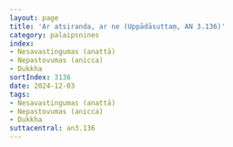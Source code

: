 ```yaml
---
layout: page
title: 'Ar atsiranda, ar ne (Uppādāsuttaṃ, AN 3.136)'
category: palaipsnines
index:
- Nesavastingumas (anattā)
- Nepastovumas (anicca)
- Dukkha
sortIndex: 3136
date: 2024-12-03
tags:
- Nesavastingumas (anattā)
- Nepastovumas (anicca)
- Dukkha
suttacentral: an3.136
---
```

